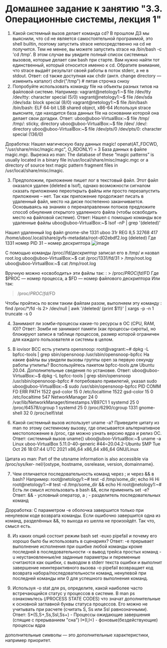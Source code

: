 # Домашнее задание к занятию "3.3. Операционные системы, лекция 1"
1.	Какой системный вызов делает команда cd? В прошлом ДЗ мы выяснили, что cd не является самостоятельной программой, это shell builtin, поэтому запустить strace непосредственно на cd не получится. Тем не менее, вы можете запустить strace на /bin/bash -c 'cd /tmp'. В этом случае вы увидите полный список системных вызовов, которые делает сам bash при старте. Вам нужно найти тот единственный, который относится именно к cd. Обратите внимание, что strace выдаёт результат своей работы в поток stderr, а не в stdout.
Ответ:
cd также доступная как chdir (англ. change directory — изменить каталог) 
chdir("/tmp")  # пятая строчка снизу
2.	Попробуйте использовать команду file на объекты разных типов на файловой системе. 
Например:
vagrant@netology1:~$ file /dev/tty
/dev/tty: character special (5/0)
vagrant@netology1:~$ file /dev/sda
/dev/sda: block special (8/0)
vagrant@netology1:~$ file /bin/bash
/bin/bash: ELF 64-bit LSB shared object, x86-64
Используя strace выясните, где находится база данных file на основании которой она делает свои догадки.
Ответ:
uboo@uboo-VirtualBox:~$ file /tmp/
/tmp/: sticky, directory
uboo@uboo-VirtualBox:~$ file /dev/
/dev/: directory
uboo@uboo-VirtualBox:~$ file /dev/pts/0
/dev/pts/0: character special (136/0)

Доработка:
Нашел магическую базу данных magic!
openat(AT_FDCWD, "/usr/share/misc/magic.mgc", O_RDONLY) = 3
База данных в файле magic.mgc.
Вырезка из man:
The database of these “magic patterns” is usually located in a binary file in/usr/local/share/misc/magic.mgc or a directory of source text magic pattern fragment files in /usr/local/share/misc/magic.

3.	Предположим, приложение пишет лог в текстовый файл. Этот файл оказался удален (deleted в lsof), однако возможности сигналом сказать приложению переоткрыть файлы или просто перезапустить приложение – нет. Так как приложение продолжает писать в удаленный файл, место на диске постепенно заканчивается. Основываясь на знаниях о перенаправлении потоков предложите способ обнуления открытого удаленного файла (чтобы освободить место на файловой системе).
Ответ:
Нашел с помощью команды все удаленные файлы
uboo@uboo-VirtualBox:~$  lsof -nP | grep '(deleted)'

Нашел удаленный log файл 
gnome-she 1331 uboo   31r      REG                8,5    32768    417 /home/uboo/.local/share/gvfs-metadata/root-d02ebdf2.log (deleted)
Где 1331 номер PID 
31 – номер дескриптора
 ![image](https://user-images.githubusercontent.com/35838789/142710588-5fdcca9d-cf33-490c-8431-d3230cc52c51.png)

С помощью команды /proc/<PID>/fd/*дескриптор*  записал его в /tmp/ и назвал root.log
uboo@uboo-VirtualBox:~$ cat /proc/1331/fd/31 > /tmp/root.log
uboo@uboo-VirtualBox:~$ cat /tmp/root.log

Вручную можно «освободить» эти файлы так:
 : > /proc/$PROC/fd/$FD
Где $PROC — номер процесса, а $FD — номер файлового дескриптора
Или так:
 > /proc/$PROC/fd/$FD

Чтобы пройтись по всем таким файлам разом, выполняем эту команду :
find /proc/*/fd -ls 2> /dev/null | awk '/deleted/ {print $11}' | xargs -p -n 1 truncate -s 0

4.	Занимают ли зомби-процессы какие-то ресурсы в ОС (CPU, RAM, IO)?
Ответ: Зомби не занимают памяти (как процессы-сироты), но блокируют записи в таблице процессов, размер которой ограничен для каждого пользователя и системы в целом.
  
5.	В iovisor BCC есть утилита opensnoop:
root@vagrant:~# dpkg -L bpfcc-tools | grep sbin/opensnoop /usr/sbin/opensnoop-bpfcc
На какие файлы вы увидели вызовы группы open за первую секунду работы утилиты? Воспользуйтесь пакетом bpfcc-tools для Ubuntu 20.04. Дополнительные сведения по установке.
Ответ:
uboo@uboo-VirtualBox:~$ dpkg -L bpfcc-tools | grep sbin/opensnoop
/usr/sbin/opensnoop-bpfcc   # потребовало привилегий, указал sudo
uboo@uboo-VirtualBox:~$ sudo /usr/sbin/opensnoop-bpfcc
PID    COMM               FD ERR PATH
1522   gsd-color          15   0 /etc/localtime
1522   gsd-color          15   0 /etc/localtime
547    NetworkManager     24   0 /var/lib/NetworkManager/timestamps.VB97C1
1      systemd            25   0 /proc/64578/cgroup
1      systemd            25   0 /proc/6290/cgroup
1331   gnome-shell        32   0 /proc/self/stat
6.	Какой системный вызов использует uname -a? Приведите цитату из man по этому системному вызову, где описывается альтернативное местоположение в /proc, где можно узнать версию ядра и релиз ОС.
Ответ:
системный вызов uname()
uboo@uboo-VirtualBox:~$ uname -a
Linux uboo-VirtualBox 5.11.0-40-generic #44~20.04.2-Ubuntu SMP Tue Oct 26 18:07:44 UTC 2021 x86_64 x86_64 x86_64 GNU/Linux

Цитата из man:
     Part of the utsname information is also accessible  via  /proc/sys/ker‐
       nel/{ostype, hostname, osrelease, version, domainname}.

7.	Чем отличается последовательность команд через ; и через && в bash? Например:
root@netology1:~# test -d /tmp/some_dir; echo Hi
Hi
root@netology1:~# test -d /tmp/some_dir && echo Hi
root@netology1:~#
Есть ли смысл использовать в bash &&, если применить set -e?
Ответ:
&& -  условный оператор, 
а ;  - разделитель последовательных команд

 Дорработка:
С параметром -e оболочка завершится только при ненулевом коде возврата команды. Если ошибочно завершится одна из команд, разделённых &&, то выхода из шелла не произойдёт. Так что, смысл есть.

8.	Из каких опций состоит режим bash set -euxo pipefail и почему его хорошо было бы использовать в сценариях?
Ответ:
-e прерывает выполнение исполнения при ошибке любой команды кроме последней в последовательности 
-x вывод трейса простых команд 
-u неустановленные/не заданные параметры и переменные считаются как ошибки, с выводом в stderr текста ошибки и выполнит завершение неинтерактивного вызова
-o pipefail возвращает код возврата набора/последовательности команд, ненулевой при последней команды или 0 для успешного выполнения команд.

9.	Используя -o stat для ps, определите, какой наиболее часто встречающийся статус у процессов в системе. В man ps ознакомьтесь (/PROCESS STATE CODES) что значат дополнительные к основной заглавной буквы статуса процессов. Его можно не учитывать при расчете (считать S, Ss или Ssl равнозначными).
Ответ:
S*(S,S+,Ss,Ssl,Ss+) - Процессы ожидающие завершения (спящие с прерыванием "сна")
I*(I,I<) - фоновые(бездействующие) процессы ядра

дополнительные символы — это дополнительные характеристики, например приоритет.


